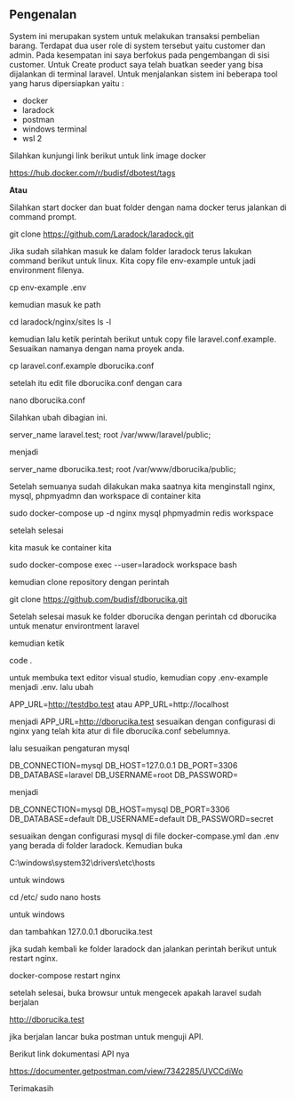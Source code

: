 ## Pengenalan

System ini merupakan system untuk melakukan transaksi pembelian barang. Terdapat dua user role di system tersebut yaitu customer dan admin. Pada kesempatan ini saya berfokus pada pengembangan di sisi customer. Untuk Create product saya telah buatkan seeder yang bisa dijalankan di terminal laravel. Untuk menjalankan sistem ini beberapa tool yang harus dipersiapkan yaitu :

- docker
- laradock
- postman
- windows terminal
- wsl 2 

Silahkan kunjungi link berikut untuk link image docker 

https://hub.docker.com/r/budisf/dbotest/tags

<b>Atau</b>

Silahkan start docker dan buat folder dengan nama docker terus jalankan di command prompt.

git clone https://github.com/Laradock/laradock.git

Jika sudah silahkan masuk ke dalam folder laradock terus lakukan command berikut untuk linux. Kita copy file env-example untuk jadi environment filenya.

cp env-example .env

kemudian masuk ke path

cd laradock/nginx/sites
ls -l

kemudian lalu ketik perintah berikut untuk copy file laravel.conf.example. Sesuaikan namanya dengan nama proyek anda.

cp laravel.conf.example dborucika.conf

setelah itu edit file dborucika.conf dengan cara

nano dborucika.conf

Silahkan ubah dibagian ini.

server_name laravel.test;
root /var/www/laravel/public;

menjadi

server_name dborucika.test;
root /var/www/dborucika/public;

Setelah semuanya sudah dilakukan maka saatnya kita menginstall nginx, mysql, phpmyadmn dan workspace di container kita

sudo docker-compose up -d nginx mysql phpmyadmin redis workspace

setelah selesai

kita masuk ke container kita 

sudo docker-compose exec --user=laradock workspace bash

kemudian clone repository dengan perintah

git clone https://github.com/budisf/dborucika.git

Setelah selesai masuk ke folder dborucika dengan perintah cd dborucika untuk menatur environtment laravel

kemudian ketik 

code . 

untuk membuka text editor visual studio, kemudian copy .env-example menjadi .env. lalu ubah 

APP_URL=http://testdbo.test atau APP_URL=http://localhost

menjadi APP_URL=http://dborucika.test sesuaikan dengan configurasi di nginx yang telah kita atur di file dborucika.conf sebelumnya.

lalu sesuaikan pengaturan mysql 

DB_CONNECTION=mysql
DB_HOST=127.0.0.1
DB_PORT=3306
DB_DATABASE=laravel
DB_USERNAME=root
DB_PASSWORD=

menjadi 

DB_CONNECTION=mysql
DB_HOST=mysql
DB_PORT=3306
DB_DATABASE=default
DB_USERNAME=default
DB_PASSWORD=secret

sesuaikan dengan configurasi mysql di file docker-compase.yml dan .env yang berada di folder laradock. Kemudian buka 

C:\windows\system32\drivers\etc\hosts

untuk windows 

cd /etc/
sudo nano hosts

untuk windows 

dan tambahkan 127.0.0.1 dborucika.test

jika sudah kembali ke folder laradock dan jalankan perintah berikut untuk restart nginx.

docker-compose restart nginx

setelah selesai, buka browsur untuk mengecek apakah laravel sudah berjalan

http://dborucika.test

jika berjalan lancar buka postman untuk menguji API.

Berikut link dokumentasi API nya

https://documenter.getpostman.com/view/7342285/UVCCdiWo


Terimakasih 


